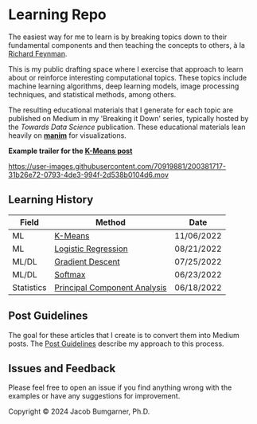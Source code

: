 # Learning Repo
The easiest way for me to learn is by breaking topics down to their fundamental components and then teaching the concepts to others, à la [Richard Feynman](https://www.colorado.edu/artssciences-advising/resource-library/life-skills/the-feynman-technique-in-academic-coaching).

This is my public drafting space where I exercise that approach to learn about or reinforce interesting computational topics. These topics include machine learning algorithms, deep learning models, image processing techniques, and statistical methods, among others.

The resulting educational materials that I generate for each topic are published on Medium in my 'Breaking it Down' series, typically hosted by the _Towards Data Science_ publication. These educational materials lean heavily on [**manim**](https://github.com/3b1b/manim) for visualizations.

**Example trailer for the [K-Means post](https://towardsdatascience.com/breaking-it-down-k-means-clustering-e0ef0168688d)**

https://user-images.githubusercontent.com/70919881/200381717-31b26e72-0793-4de3-994f-2d538b0104d6.mov



## Learning History

| Field | Method | Date |
| ----- | ------ | ---- | 
| ML | [K-Means](https://medium.com/p/e0ef0168688d) | 11/06/2022 |
| ML | [Logistic Regression](https://medium.com/@jacobbumgarner/breaking-it-down-logistic-regression-e5c3f1450bd) | 08/21/2022 |
| ML/DL | [Gradient Descent](https://medium.com/@jacobbumgarner/breaking-it-down-gradient-descent-b94c124f1dfd) | 07/25/2022 |
| ML/DL | [Softmax](softmax/softmax.ipynb) | 06/23/2022 |
| Statistics | [Principal Component Analysis](pca/pca.ipynb) | 06/18/2022 |

## Post Guidelines
The goal for these articles that I create is to convert them into Medium posts. The [Post Guidelines](POST_GUIDELINES.md) describe my approach to this process.

## Issues and Feedback

Please feel free to open an issue if you find anything wrong with the examples or have any suggestions for improvement.

Copyright © 2024 Jacob Bumgarner, Ph.D.

